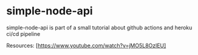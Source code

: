 # simple-node-api
simple-node-api is part of a small tutorial about github actions and heroku ci/cd pipeline


Resources: [https://www.youtube.com/watch?v=jMO5L8OzlEU]
